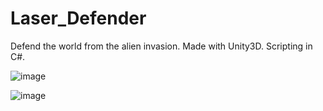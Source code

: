 # Laser_Defender
Defend the world from the alien invasion.
Made with Unity3D.
Scripting in C#.

![image](https://user-images.githubusercontent.com/35062198/35665880-e819d74c-074d-11e8-959a-0fa03c93e21f.png)

![image](https://user-images.githubusercontent.com/35062198/35666031-693b2e2a-074e-11e8-8415-8c95d3182436.png)
